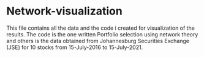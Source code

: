 # Network-visualization

This file contains all the data and the code i created for visualization of the results. The code is the one written Portfolio selection using network theory and others is the data obtained from Johannesburg Securities Exchange (JSE) for 10 stocks from 15-July-2016 to 15-July-2021.
